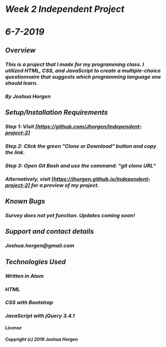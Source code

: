 # _Week 2 Independent Project_

# _*6-7-2019*_

## _Overview_
### _This is a project that I made for my programming class. I utilized HTML, CSS, and JavaScript to create a  multiple-choice questionnaire that suggests which programming language one should learn._

### _By Joshua Horgen_

## _Setup/Installation Requirements_
### _Step 1: Visit [https://github.com/Jhorgen/Independent-project-2]_
### _Step 2: Click the green "Clone or Download" button and copy the link._
### _Step 3: Open Git Bash and use the command: "git clone _____URL______"

### _Alternatively, visit [https://jhorgen.github.io/Independent-project-2] for a preview of my project._

## _Known Bugs_
### _Survey does not yet function. Updates coming soon!_

## _Support and contact details_
### _Joshua.horgen@gmail.com_

## _Technologies Used_
### _Written in Atom_
### _HTML_
### _CSS with Bootstrap_
### _JavaScript with jQuery 3.4.1_

#### _License_
##### _Copyright (c) 2019 Joshua Horgen_
